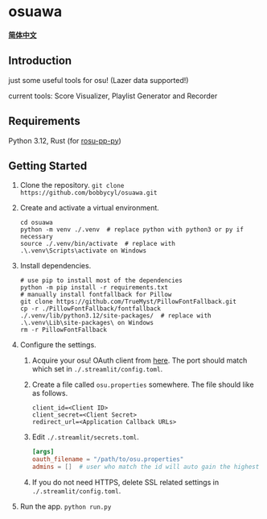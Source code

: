 # osuawa

[**简体中文**](README_zh_CN.md)

## Introduction

just some useful tools for osu! (Lazer data supported!)

current tools: Score Visualizer, Playlist Generator and Recorder

## Requirements

Python 3.12, Rust (for [rosu-pp-py](https://github.com/MaxOhn/rosu-pp-py))

## Getting Started

1. Clone the repository. `git clone https://github.com/bobbycyl/osuawa.git`

2. Create and activate a virtual environment.

   ```shell
   cd osuawa
   python -m venv ./.venv  # replace python with python3 or py if necessary
   source ./.venv/bin/activate  # replace with .\.venv\Scripts\activate on Windows
   ```

3. Install dependencies.

   ```shell
   # use pip to install most of the dependencies
   python -m pip install -r requirements.txt
   # manually install fontfallback for Pillow
   git clone https://github.com/TrueMyst/PillowFontFallback.git
   cp -r ./PillowFontFallback/fontfallback ./.venv/lib/python3.12/site-packages/  # replace with .\.venv\Lib\site-packages\ on Windows
   rm -r PillowFontFallback
   ```

4. Configure the settings.

   1. Acquire your osu! OAuth client from [here](https://osu.ppy.sh/home/account/edit).
      The port should match which set in `./.streamlit/config.toml`.

   2. Create a file called `osu.properties` somewhere. The file should like as follows.

      ```properties
      client_id=<Client ID>
      client_secret=<Client Secret>
      redirect_url=<Application Callback URLs>
      
      ```

   3. Edit `./.streamlit/secrets.toml`.

      ```toml
      [args]
      oauth_filename = "/path/to/osu.properties"
      admins = []  # user who match the id will auto gain the highest cmdparser permission without any need to pass the token
      ```

   4. If you do not need HTTPS, delete SSL related settings in `./.streamlit/config.toml`.

5. Run the app. `python run.py`
